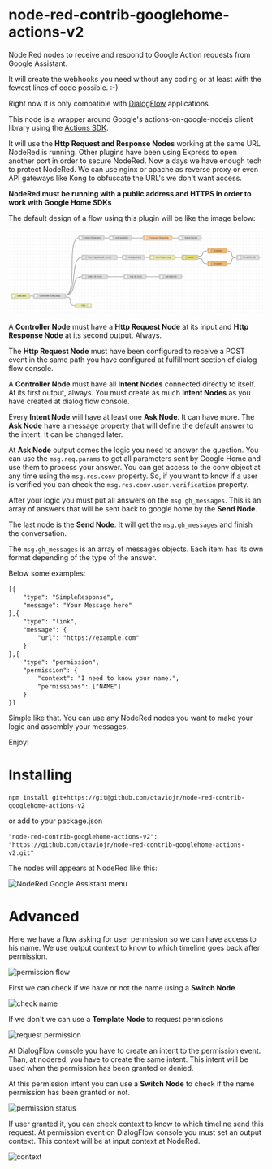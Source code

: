 # node-red-contrib-googlehome-actions-v2

Node Red nodes to receive and respond to Google Action requests from Google Assistant.

It will create the webhooks you need without any coding or at least with the fewest lines of code possible. :-)

Right now it is only compatible with [DialogFlow](https://dialogflow.com/) applications.

This node is a wrapper around Google's actions-on-google-nodejs client library using the [Actions SDK](https://actions-on-google.github.io/actions-on-google-nodejs/2.12.0/index.html).

It will use the **Http Request and Response Nodes** working at the same URL NodeRed is running.
Other plugins have been using Express to open another port in order to secure NodeRed. Now a days we have
enough tech to protect NodeRed. We can use nginx or apache as reverse proxy or even API gateways like Kong
to obfuscate the URL's we don't want access.

**NodeRed must be running with a public address and HTTPS in order to work with Google Home SDKs**

The default design of a flow using this plugin will be like the image below:

![node-red-contrib-googlehome-actions-v2 architecture](/design.png?raw=true "node-red-contrib-googlehome-actions-v2 architecture")

A **Controller Node** must have a **Http Request Node** at its input and **Http Response Node** at its second output. Always.

The **Http Request Node** must have been configured to receive a POST event in the same path you have configured at fulfillment section of dialog flow console.

A **Controller Node** must have all **Intent Nodes** connected directly to itself. At its first output, always. You must create as much **Intent Nodes**
as you have created at dialog flow console.

Every **Intent Node** will have at least one **Ask Node**. It can have more. The **Ask Node** have a message property that will
define the default answer to the intent. It can be changed later.

At **Ask Node** output comes the logic you need to answer the question. You can use the ```msg.req.params``` to get all parameters sent by Google Home and use them to process your answer. You can get access to the conv object
at any time using the ```msg.res.conv``` property. So, if you want to know if a user is verified you can check the
```msg.res.conv.user.verification``` property.

After your logic you must put all answers on the ```msg.gh_messages```. This is an array of answers that will be sent back
to google home by the **Send Node**.

The last node is the **Send Node**. It will get the ```msg.gh_messages``` and finish the conversation.

The ```msg.gh_messages``` is an array of messages objects. Each item has its own format depending of the type of the answer.

Below some examples:

```
[{
    "type": "SimpleResponse",
    "message": "Your Message here"
},{
    "type": "link",
    "message": {
        "url": "https://example.com"    
    }
},{
    "type": "permission",
    "permission": {
        "context": "I need to know your name.",
        "permissions": ["NAME"]
    }
}]
```

Simple like that. You can use any NodeRed nodes you want to make your logic and assembly your messages.

Enjoy!

# Installing

```
npm install git+https://git@github.com/otaviojr/node-red-contrib-googlehome-actions-v2
```

or add to your package.json

```
"node-red-contrib-googlehome-actions-v2": "https://github.com/otaviojr/node-red-contrib-googlehome-actions-v2.git"
```

The nodes will appears at NodeRed like this:

![NodeRed Google Assistant menu](/menu.png?raw=true "NodeRed Google Assistant menu")

# Advanced

Here we have a flow asking for user permission so we can have access to his name.
We use output context to know to which timeline goes back after permission.

![permission flow](/permission.png?raw=true "permission flow")

First we can check if we have or not the name using a **Switch Node**

![check name](/check_name.png?raw=true "Check Name")

If we don't we can use a **Template Node** to request permissions

![request permission](/request_permission.png?raw=true "Request Permission")

At DialogFlow console you have to create an intent to the permission event. Than,
at nodered, you have to create the same intent. This intent will be used when the
permission has been granted or denied.

At this permission intent you can use a **Switch Node** to check if the name permission
has been granted or not.

![permission status](/permission_status.png?raw=true "Permission Status")

If user granted it, you can check context to know to which timeline send this request.
At permission event on DialogFlow console you must set an output context. This context
will be at input context at NodeRed.

![context](/context.png?raw=true "Context")
